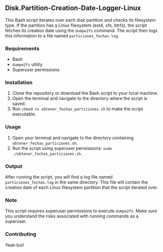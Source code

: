## Disk.Partition-Creation-Date-Logger-Linux

This Bash script iterates over each disk partition and checks its filesystem type. If the partition has a Linux filesystem (ext4, xfs, btrfs), the script fetches its creation date using the `dumpe2fs` command. The script then logs this information to a file named `particiones_fechas.log`.

### Requirements

- Bash
- `dumpe2fs` utility
- Superuser permissions

### Installation

1. Clone the repository or download the Bash script to your local machine.
2. Open the terminal and navigate to the directory where the script is saved.
3. Run `chmod +x obtener_fechas_particiones.sh` to make the script executable.

### Usage

1. Open your terminal and navigate to the directory containing `obtener_fechas_particiones.sh`.
2. Run the script using superuser permissions: `sudo ./obtener_fechas_particiones.sh`.

### Output

After running the script, you will find a log file named `particiones_fechas.log` in the same directory. This file will contain the creation date of each Linux filesystem partition that the script iterated over.

### Note

This script requires superuser permissions to execute `dumpe2fs`. Make sure you understand the risks associated with running commands as a superuser.

### Contributing

Yeah boi!


